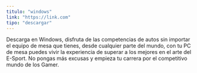 ```yaml
---
titulo: "windows"
link: "https://link.com"
tipo: "descargar"
---
```


Descarga en Windows, disfruta de las competencias de autos sin importar el equipo de mesa que tienes, desde cualquier parte del mundo, con tu PC de mesa puedes vivir la experiencia de superar a los mejores en el arte del E-Sport. No pongas más excusas y empieza tu carrera por el competitivo mundo de los Gamer.
